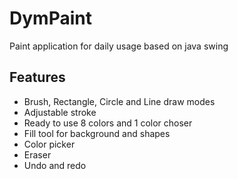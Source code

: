 # DymPaint
Paint application for daily usage based on java swing
## Features
* Brush, Rectangle, Circle and Line draw modes
* Adjustable stroke
* Ready to use 8 colors and 1 color choser
* Fill tool for background and shapes
* Color picker
* Eraser
* Undo and redo
